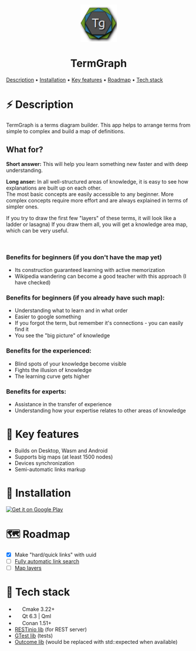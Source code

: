 <!-- 
TODO:
1 Philosophy

2 Key features
- Comparison with other projects

3 Installation

4 Build
- Configuration
- Depends from Qt 6.3
- Platforms list (Android, Wasm, Desktop)
- Description of modules (with table)
- Scripts for building main apps

5 Tests
- How to start them
- CTest api

8 Screenshots
- Make them svg
- Add screenshots
- Redraw app icon (golden ratio for hexagons?)

9 Badges
- https://forthebadge.com/
- linkedin profile
- license
- CI
- Tests

10 Contents
- Make proper contents links
- Think about what must be there

11 Recomendations
- Check different github themes
- Width 100 characters
- Contribution guideline
- Project page with GitHub pages?
- Meetup speech
- Changelog
- Project news
- Make fixes to my personal profile page on github 

12 Add quote
13 Main site link
14 How to Use? Maybe wiki?
15 Installation
16 Built with ❤️ by ...
17 Project structure
18 Support
- GitHub?
- Patreon?
- Other?

19 Icons 
- ✔️❌🎉⭐️🥳💠🔍
- https://gist.github.com/rxaviers/7360908

20 Info
- Readme gives x5 to project stars
- Talk to every community individually
- Try to be in Trending section, but topics is also ok

-->

<div align="center">
    <img 
      width="100" 
      alt="TermGraph" 
      src="apps/TermGraphApp/resources/applicationIcons/appIcon128x128.png">
    <h1>TermGraph</h1>
</div>

[Description](#%EF%B8%8F-description) • [Installation](#-installation) • [Key features](#-key-features) • [Roadmap](#-roadmap) • [Tech stack](#-tech-stack)
<!-- • Philosophy-->
<!-- • Project structure-->
<!-- • Build-->
<!-- • Tests-->

# ⚡️ Description
TermGraph is a terms diagram builder. This app helps to arrange terms from simple to complex and build a map of definitions.

## What for?
**Short answer:** This will help you learn something new faster and with deep understanding.

**Long anser:**
In all well-structured areas of knowledge, it is easy to see how explanations are built up on each other. <br>
The most basic concepts are easily accessible to any beginner. More complex concepts require more effort and are always explained in terms of simpler ones.

If you try to draw the first few "layers" of these terms, it will look like a ladder or lasagna) If you draw them all, you will get a knowledge area map, which can be very useful.

<img>

### Benefits for beginners (if you don't have the map yet)
- Its construction guaranteed learning with active memorization
- Wikipedia wandering can become a good teacher with this approach (I have checked)

### Benefits for beginners (if you already have such map):
- Understanding what to learn and in what order
- Easier to google something
- If you forgot the term, but remember it's connections - you can easily find it
- You see the "big picture" of knowledge

### Benefits for the experienced:
- Blind spots of your knowledge become visible
- Fights the illusion of knowledge
- The learning curve gets higher

### Benefits for experts:
- Assistance in the transfer of experience
- Understanding how your expertise relates to other areas of knowledge


<!-- # 📜 Philosophy -->
# 🌿 Key features
- Builds on Desktop, Wasm and Android
- Supports big maps (at least 1500 nodes)
- Devices synchronization
- Semi-automatic links markup

# 🚀 Installation
<a href='https://play.google.com/store/apps/details?id=app.termgraph&pcampaignid=pcampaignidMKT-Other-global-all-co-prtnr-py-PartBadge-Mar2515-1'><img alt='Get it on Google Play' width="160" height="60" src='https://play.google.com/intl/en_us/badges/static/images/badges/en_badge_web_generic.png'/></a>
<!-- # ⚙️ Build -->
<!-- # ☕️ Tests -->

# 🗺 Roadmap
- [x] Make "hard/quick links" with uuid
- [ ] [Fully automatic link search](https://github.com/SavenkovIgor/TermGraph/issues/5)
- [ ] [Map layers](https://github.com/SavenkovIgor/TermGraph/issues/6)

# 🧬 Tech stack
- <img src="https://cmake.org/wp-content/uploads/2019/05/cropped-cmake_512-32x32.png" width="16" height="16"> Cmake 3.22+
- <img src="https://www.qt.io/hubfs/2016_Qt_Logo/qt_logo_green_rgb_16x16.png" width="16" height="16"> Qt 6.3 | Qml
- <img src="https://conan.io/favicon.png" width="16" height="16"> Conan 1.51+
- [RESTinio lib](https://github.com/Stiffstream/restinio) (for REST server)
- [GTest lib](https://github.com/google/googletest) (tests)
- [Outcome lib](https://github.com/ned14/outcome) (would be replaced with std::expected when available)

<!-- # Syntax examples
## Center image

<br> <br />

<div align="center"><a href=""><img width="128" alt="Alt text" src="img/img.png"></a></div>

<h1>h1</h1>
<h2>h2</h2>
<h3>h3</h3>
<h4>h4</h4>
<h5>h5</h5>
<h6>h6</h6>
<strong>strong</strong>

<details>
  <summary>Summary</summary>
  <ol>
    <li><a href="#-some">List 1</a></li>
    <li><a href="#-some">List 2</a></li>
  </ol>
</details>

[External link description](https://link.io/).
[Local file link](LICENSE)
![Some more local file](./local_file.png)
![Img](https://link.io/file.svg "Some info")

```bash
code example 
```
> ItemAngle
+ ItemPlus
- ItemMinus
>- ItemMinus
>+ ItemPlus

> **Warning**

> **Note**

**Option** -->
